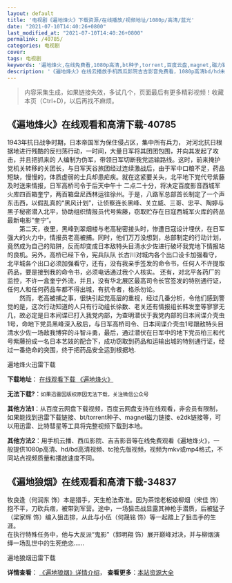 ```yaml
---
layout: default
title: '电视剧《遍地烽火》下载资源/在线播放/视频地址/1080p/高清/蓝光'
date: "2021-07-10T14:40:26+0800"
last_modified_at: "2021-07-10T14:40:26+0800"
permalink: /40785/
categories: 电视剧
cover:
tags: 电视剧
keywords: '遍地烽火,在线免费看,1080p高清,bt种子,torrent,百度云盘,magnet,磁力链,迅雷下载资源'
description: '《遍地烽火》在线云播放手机西瓜影院吉吉影音免费看，1080p高清bd/hd未删减完整版和tc抢先枪版，mkv/mp4格式，附带bt/torrent种子、magnet/磁力链、百度云盘、网盘资源迅雷下载链接'
---
```


>内容采集生成，如果链接失效，多试几个，页面最后有更多精彩视频！收藏本页（Ctrl+D)，以后再找不麻烦。


## 《遍地烽火》在线观看和高清下载-40785

1943年抗日战争时期，日本帝国军为保住侵占区，集中所有兵力， 对河北抗日根据地进行残酷的反扫荡行动，一时间，大量日军将其团团包围，并向其发起了攻击，并且把抓来的 人编制为伪军，带领日军切断我党运输路线。这时，前来掩护党机关转移的关团长，与日军天谷旅团经过连续激战后，由于军中口粮不足，药品短缺，慢慢的，体质虚弱的士兵却患疟疾。就在这紧要关头，北平地下党代号紫藤及时送来情报，日军高桥司令于后天中午十 二点二十分，将决定百度影音西城军火库四百箱奎宁，两百箱盘尼西林运往徐州。于是，八路军总部首长制定了一个声东击西，以假乱真的&ldquo;黑风计划”，让侦察连长黑峰、关立威、三哥、忠平、陶婷与黑子秘密潜入北平，协助组织情报员代号紫藤，窃取贮存在日寇西城军火库的药品最新电影&ldquo;奎宁”。<br />　　第二天，夜里，黑峰到翠烟楼与老高秘密接头时，惨遭日寇设计埋伏，在日军强大的火力中，情报员老高被捕。同时，他们万万没想到，总部制定的行动计划，竟然成为自己的陷阱，反而却变成日本敌特头目清水少佐进行破坏我党地下情报站的良机。另外，高桥已经下令，宪兵队队 长古川对城内各个出口设卡加强看守，北平城各个出口必须加强看守，还有，没有我亲手签发的命令书，任何人不许提取药品，要是接到我的命令书，必须电话通过我个人核实。 还有，对北平各药厂的监控，不许一盒奎宁外流，并且，没有华北展区最高司令长官签发的特别通行证，任何人和任何药品车都不得出城，有抗令者，格杀勿论。<br />　　然而，老高被捕之事，很快引起党高层的重视，经过几番分析，令他们感到警觉的是，这次行动知道的人只有行动组长徐数、老关还有情报组长韩发奎等寥寥无几，故必定是日本间谍已打入我党内部，为查明潜伏于我党内部的日本间谍介壳虫1号，命地下党员黑峰深入敌后，与日军高桥司令、日本间谍介壳虫1号跟敌特头目清水少佐一场敌我博弈的斗智斗勇，最后，通过潜伏在日军中的地下党员柏三和代号紫藤扮成一名日本艺妓的配合下，成功窃取到药品和运输出城的特别通行证，经过一番绝命的突围，终于把药品安全运到根据地.


遍地烽火迅雷下载

**下载地址**： [在线观看下载 《遍地烽火》](https://www.993dy.com//vod-detail-id-11544.html) 


**无法下载?**：`如果迅雷因版权原因无法下载，关注微信公众号 `

**其他方法1**：从百度云网盘下载视频，百度云网盘支持在线观看，非会员有限制，如果能找到迅雷下载链接、bt/torrent种子、magnet磁力链接、e2dk链接等，可以用迅雷、比特彗星等工具将完整视频下载到本地。

**其他方法2**：用手机云播、西瓜影院、吉吉影音等在线免费观看《遍地烽火》，一般提供1080p高清、hd/bd高清视频、tc抢先版视频，视频为mkv或mp4格式，不同站点视频质量和播放速度不同。


## 《遍地狼烟》在线观看和高清下载-34837

牧良逢（何润东 饰）本是猎手，天生枪法奇准。因为茶馆老板娘柳烟（宋佳 饰）抱不平，刀砍兵痞，被带到军营。途中，一场狙击战显露其神枪手潜质，后被猛子（梁家辉 饰）编入狙击排，从此与小伍（何晟铭 饰）等一起踏上了狙击手的生涯。<br /> 在执行特殊任务中，他与大反派“鬼影”（郭明翔 饰）展开巅峰对决，并与柳烟演绎一场乱世中的生死绝恋&hellip;…


遍地狼烟迅雷下载

**详情查看**： [《遍地狼烟》详情介绍](/movie/34837/)， **查看更多**：[本站资源大全](/movie/t/all/)


